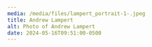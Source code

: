 ```yaml
---
media: /media/files/lampert_portrait-1-.jpeg
title: Andrew Lampert
alt: Photo of Andrew Lampert
date: 2024-05-16T09:51:00-0500
---
```

